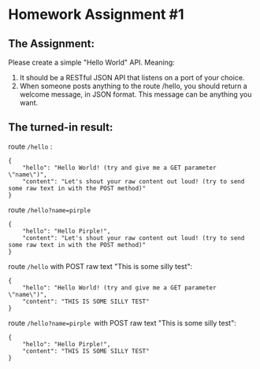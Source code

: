 # Homework Assignment #1

## The Assignment:

Please create a simple "Hello World" API. Meaning:

1. It should be a RESTful JSON API that listens on a port of your choice. 
2. When someone posts anything to the route /hello, you should return a welcome message, in JSON format. This message can be anything you want. 

## The turned-in result:

route `/hello` :

```
{
	"hello": "Hello World! (try and give me a GET parameter \"name\")",
	"content": "Let's shout your raw content out loud! (try to send some raw text in with the POST method)"
}
```

route `/hello?name=pirple`

```
{
	"hello": "Hello Pirple!",
	"content": "Let's shout your raw content out loud! (try to send some raw text in with the POST method)"
}
```

route `/hello` with POST raw text "This is some silly test":

```
{
	"hello": "Hello World! (try and give me a GET parameter \"name\")",
	"content": "THIS IS SOME SILLY TEST"
}
```

route `/hello?name=pirple `with POST raw text "This is some silly test":

```
{
	"hello": "Hello Pirple!",
	"content": "THIS IS SOME SILLY TEST"
}
```